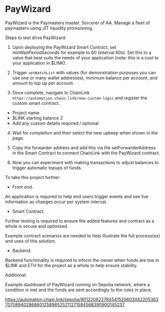 # PayWizard
PayWizard is the Paymasters master. Sorcerer of AA. Manage a fleet of paymasters using JIT liquidity provisioning. 

Steps to test drive PayWizard.

1. Upon deploying the PayWizard Smart Contract, set minWaitPeriodSeconds for example to 60 (interval 60s). Set this to a value that best suits the needs of your application (note: this is a cost to your application in $LINK).

2. Trigger `setWatchList` with values (for demonstration purposes you can use one or many wallet addresses), minimum balance per account, and amount to top up per account.

3. Once complete, navigate to ChainLink `https://automation.chain.link/new-custom-logic` and register the custom smart contract. 

- Project name
- $LINK starting balance 2
- Add any custom details required / optional

4. Wait for completion and then select the new upkeep when shown in the page.

5. Copy the forwarder address and add this via the setForwarderAddress in the Smart Contract to connect ChainLink with the PayWizard contract.

6. Now you can experiment with making transactions to adjust balances to trigger automatic topups of funds.

To take this project further:

- Front end. 

An application is required to help end users trigger events and see live information as changes occur per system interval.

- Smart Contract.

Further testing is required to ensure the added features and contract as a whole is secure and optimised.

Example contract scenarios are needed to help illustrate the full process(es) and uses of this solution.

- Backend.

Backend functionality is required to inform the owner when funds are low in $LINK and ETH for the project as a whole to help ensure stability. 

Additional:

Example dashboard of PayWizard running on Sepolia network, where a condition is met and the funds are sent accordingly to the rules in place.

https://automation.chain.link/sepolia/90122082278454152060304220536370708940286860125896525211271584568390900145237